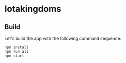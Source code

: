 # Iotakingdoms

## Build

Let's build the app with the following command sequence:

```
npm install
npm run all
npm start
```
